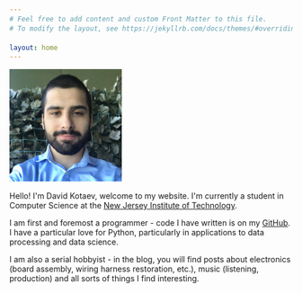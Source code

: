 ```yaml
---
# Feel free to add content and custom Front Matter to this file.
# To modify the layout, see https://jekyllrb.com/docs/themes/#overriding-theme-defaults

layout: home
---
```

<img src="/static/images/headshot.jpg" alt="A headshot of me." width="200px"/>

Hello! I'm David Kotaev, welcome to my website. I'm currently a student in Computer Science at the [New Jersey Institute of Technology](https://www.njit.edu/).

I am first and foremost a programmer - code I have written is on my [GitHub](https://github.com/flexadecimal). I have a particular love for Python, particularly in applications to data processing and data science.

I am also a serial hobbyist - in the blog, you will find posts about electronics (board assembly, wiring harness restoration, etc.), music (listening, production) and all sorts of things I find interesting.